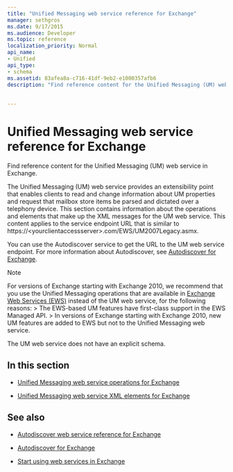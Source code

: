 ```yaml
---
title: "Unified Messaging web service reference for Exchange"
manager: sethgros
ms.date: 9/17/2015
ms.audience: Developer
ms.topic: reference
localization_priority: Normal
api_name:
- Unified
api_type:
- schema
ms.assetid: 83afea8a-c716-41df-9eb2-e1000357afb6
description: "Find reference content for the Unified Messaging (UM) web service in Exchange."
 
 
---
```


# Unified Messaging web service reference for Exchange

Find reference content for the Unified Messaging (UM) web service in Exchange.
  
The Unified Messaging (UM) web service provides an extensibility point that enables clients to read and change information about UM properties and request that mailbox store items be parsed and dictated over a telephony device. This section contains information about the operations and elements that make up the XML messages for the UM web service. This content applies to the service endpoint URL that is similar to https://\<yourclientaccessserver\>.com/EWS/UM2007Legacy.asmx. 
  
You can use the Autodiscover service to get the URL to the UM web service endpoint. For more information about Autodiscover, see [Autodiscover for Exchange](http://msdn.microsoft.com/library/da0f9402-4e35-42c7-a15e-1e9e4e966e8b%28Office.15%29.aspx).
  
> [!NOTE]
>  For versions of Exchange starting with Exchange 2010, we recommend that you use the Unified Messaging operations that are available in [Exchange Web Services (EWS)](http://msdn.microsoft.com/library/60285497-0c4e-4e51-84e1-34dd6d89a5d8%28Office.15%29.aspx) instead of the UM web service, for the following reasons: >  The EWS-based UM features have first-class support in the EWS Managed API. >  In versions of Exchange starting with Exchange 2010, new UM features are added to EWS but not to the Unified Messaging web service. 
  
The UM web service does not have an explicit schema.
  
## In this section
<a name="bk_InThisSection"> </a>

- [Unified Messaging web service operations for Exchange](unified-messaging-web-service-operations-for-exchange.md)
    
- [Unified Messaging web service XML elements for Exchange](unified-messaging-web-service-xml-elements-for-exchange.md)
    
## See also
<a name="bk_addresources"> </a>

- [Autodiscover web service reference for Exchange](autodiscover-web-service-reference-for-exchange.md)
    
- [Autodiscover for Exchange](http://msdn.microsoft.com/library/da0f9402-4e35-42c7-a15e-1e9e4e966e8b%28Office.15%29.aspx)
    
- [Start using web services in Exchange](http://msdn.microsoft.com/library/e1b07a92-0595-4bf1-bd6b-c07e66a8c923%28Office.15%29.aspx)
    

